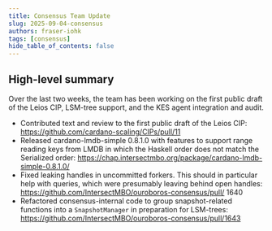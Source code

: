 ```yaml
---
title: Consensus Team Update
slug: 2025-09-04-consensus
authors: fraser-iohk
tags: [consensus]
hide_table_of_contents: false
---
```


## High-level summary

Over the last two weeks, the team has been working on the first public draft of the Leios CIP, LSM-tree support, and the KES agent integration and audit.

- Contributed text and review to the first public draft of the Leios CIP: https://github.com/cardano-scaling/CIPs/pull/11
- Released cardano-lmdb-simple 0.8.1.0 with features to support range reading keys from LMDB in which the Haskell order does not match the Serialized order: https://chap.intersectmbo.org/package/cardano-lmdb-simple-0.8.1.0/
- Fixed leaking handles in uncommitted forkers. This should in particular help with queries, which were presumably leaving behind open handles: https://github.com/IntersectMBO/ouroboros-consensus/pull/
1640
- Refactored consensus-internal code to group snapshot-related functions into a `SnapshotManager` in preparation for LSM-trees: https://github.com/IntersectMBO/ouroboros-consensus/pull/1643
